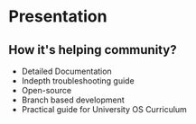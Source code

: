 # Presentation

## How it's helping community?

- Detailed Documentation
- Indepth troubleshooting guide
- Open-source
- Branch based development
- Practical guide for University OS Curriculum